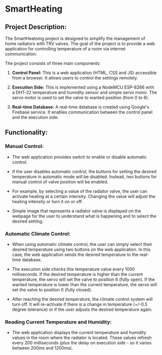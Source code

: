 # SmartHeating

## Project Description:

The SmartHeatomg project is designed to simplify the management of home radiators with TRV valves. The goal of the project is to provide a web application for controlling temperature of a room via internet communication.

The project consists of three main components:

1. **Control Panel:** This is a web application (HTML, CSS and JS) accessible from a browser. It allows users to control the settings remotely.

2. **Execution Side:** This is implemented using a NodeMCU ESP-8266 with a DHT-22 temperature and humidity sensor and simple servo motor. The servo motor is used to set the valve to wanted position (from 0 to 6).

3. **Real-time Database:** A real-time database is created using Google's Firebase service. It enables communication between the control panel and the execution side.

## Functionality:

### Manual Control:

- The web application provides switch to enable or disable automatic control.

- If the user disables automatic control, the buttons for setting the desired temperature in automatic mode will be disabled. Instead, two buttons for manual control of valve position will be enabled.

- For example, by selecting a value of the radiator valve, the user can activate heating at a certain intensity. Changing the value will adjust the heating intensity or turn it on or off.

- Simple image that represents a radiator valve is displayed on the webpage for the user to understand what is happening and to select the desired setting.

### Automatic Climate Control:

- When using automatic climate control, the user can simply select their desired temperature using two buttons on the web application. In this case, the web application sends the desired temperature to the real-time database.

- The execution side checks this temperature value every 1000 milliseconds. If the desired temperature is higher than the current temperature, the servo will set the valve to position 6 (fully open). If the wanted temperature is lower than the current temperature, the servo will set the valve to position 0 (fully closed).

- After reaching the desired temperature, the climate control system will turn off. It will re-activate if there is a change in temperature (+/-0.5 degree tolerance) or if the user adjusts the desired temperature again.

### Reading Current Temperature and Humidity:

- The web application displays the current temperature and humidity values in the room where the radiator is located. These values refresh every 200 milliseconds (plus the delay on execution side - so it varies between 200ms and 1200ms).
